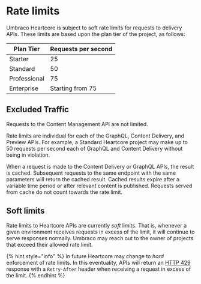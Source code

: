 # Rate limits
Umbraco Heartcore is subject to soft rate limits for requests to delivery APIs. These limits are based upon the plan tier of the project, as follows:

| Plan Tier      | Requests per second |
| -------------- | ------------------- |
| Starter        | 25                  |
| Standard       | 50                  |
| Professional   | 75                  |
| Enterprise     | Starting from 75    |


## Excluded Traffic
Requests to the Content Management API are not limited.

Rate limits are individual for each of the GraphQL, Content Delivery, and Preview APIs. For example, a Standard Heartcore project may make up to 50 requests per second each of GraphQL and Content Delivery without being in violation.

When a request is made to the Content Delivery or GraphQL APIs, the result is cached. Subsequent requests to the same endpoint with the same parameters will return the cached result. Cached results expire after a variable time period or after relevant content is published. Requests served from cache do not count towards the rate limit.

## Soft limits
Rate limits to Heartcore APIs are currently _soft_ limits. That is, whenever a given environment receives requests in excess of the limit, it will continue to serve responses normally. Umbraco may reach out to the owner of projects that exceed their allowed rate limit.

{% hint style="info" %}
In future Heartcore may change to _hard_ enforcement of rate limits. In this eventuality, APIs will return an [HTTP 429](https://developer.mozilla.org/en-US/docs/Web/HTTP/Status/429) response with a `Retry-After` header when receiving a request in excess of the limit.
{% endhint %}